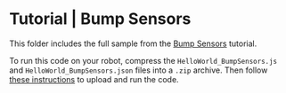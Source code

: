 # Tutorial | Bump Sensors

This folder includes the full sample from the [Bump Sensors](https://docs.mistyrobotics.com/docs/skills/local-skill-tutorials/#bump-sensors-misty-ii-) tutorial.

To run this code on your robot, compress the `HelloWorld_BumpSensors.js` and `HelloWorld_BumpSensors.json` files into a `.zip` archive. Then follow [these instructions](https://docs.mistyrobotics.com/docs/skills/tools/#misty-skill-runner) to upload and run the code.